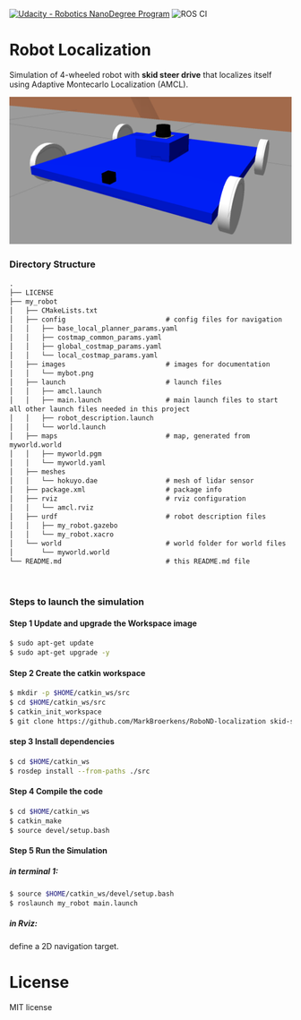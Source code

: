 [![Udacity - Robotics NanoDegree Program](https://s3-us-west-1.amazonaws.com/udacity-robotics/Extra+Images/RoboND_flag.png)](https://www.udacity.com/robotics) 
![ROS CI](https://github.com/MarkBroerkens/RoboND-localization/workflows/ROS%20CI/badge.svg)

# Robot Localization
Simulation of 4-wheeled robot with **skid steer drive** that localizes itself using Adaptive Montecarlo Localization (AMCL).

![Skid Steer Robot](https://github.com/MarkBroerkens/RoboND-localization/blob/main/my_robot/images/mybot.png)


### Directory Structure
```
.
├── LICENSE
├── my_robot
│   ├── CMakeLists.txt
│   ├── config                         # config files for navigation
│   │   ├── base_local_planner_params.yaml
│   │   ├── costmap_common_params.yaml
│   │   ├── global_costmap_params.yaml
│   │   └── local_costmap_params.yaml
│   ├── images                         # images for documentation
│   │   └── mybot.png
│   ├── launch                         # launch files
│   │   ├── amcl.launch         
│   │   ├── main.launch                # main launch files to start all other launch files needed in this project
│   │   ├── robot_description.launch
│   │   └── world.launch
│   ├── maps                           # map, generated from myworld.world
│   │   ├── myworld.pgm                
│   │   └── myworld.yaml
│   ├── meshes                         
│   │   └── hokuyo.dae                 # mesh of lidar sensor
│   ├── package.xml                    # package info
│   ├── rviz                           # rviz configuration
│   │   └── amcl.rviz
│   ├── urdf                           # robot description files
│   │   ├── my_robot.gazebo
│   │   └── my_robot.xacro
│   └── world                          # world folder for world files
│       └── myworld.world
└── README.md                          # this README.md file

                                                                  

```


### Steps to launch the simulation

#### Step 1 Update and upgrade the Workspace image
```sh
$ sudo apt-get update
$ sudo apt-get upgrade -y
```

#### Step 2 Create the catkin workspace
```sh
$ mkdir -p $HOME/catkin_ws/src
$ cd $HOME/catkin_ws/src
$ catkin_init_workspace
$ git clone https://github.com/MarkBroerkens/RoboND-localization skid-steer-robot
```


#### step 3 Install dependencies
```sh
$ cd $HOME/catkin_ws
$ rosdep install --from-paths ./src
```


#### Step 4 Compile the code
```sh
$ cd $HOME/catkin_ws
$ catkin_make
$ source devel/setup.bash
```


#### Step 5 Run the Simulation 
##### in terminal 1:

```sh
$ source $HOME/catkin_ws/devel/setup.bash
$ roslaunch my_robot main.launch

```


##### in Rviz:

define a 2D navigation target.


# License
MIT license

